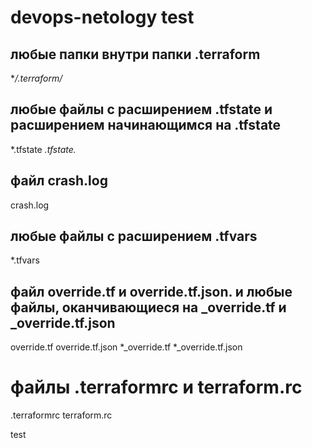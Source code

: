 # devops-netology test

## любые папки внутри папки .terraform
**/.terraform/*

## любые файлы с расширением .tfstate и расширением начинающимся на .tfstate
*.tfstate
*.tfstate.*

## файл crash.log
crash.log

## любые файлы с расширением .tfvars
*.tfvars

## файл override.tf и override.tf.json. и любые файлы, оканчивающиеся на _override.tf и _override.tf.json
override.tf
override.tf.json
*_override.tf
*_override.tf.json

# файлы .terraformrc и terraform.rc
.terraformrc
terraform.rc

test
